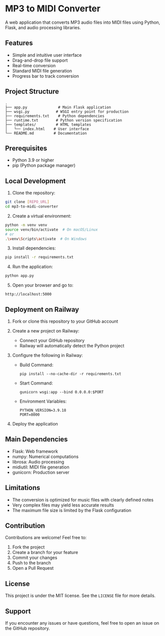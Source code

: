 # MP3 to MIDI Converter

A web application that converts MP3 audio files into MIDI files using Python, Flask, and audio processing libraries.

## Features

- Simple and intuitive user interface
- Drag-and-drop file support
- Real-time conversion
- Standard MIDI file generation
- Progress bar to track conversion

## Project Structure

```
.
├── app.py              # Main Flask application
├── wsgi.py            # WSGI entry point for production
├── requirements.txt    # Python dependencies
├── runtime.txt        # Python version specification
├── templates/         # HTML templates
│   └── index.html    # User interface
└── README.md         # Documentation
```

## Prerequisites

- Python 3.9 or higher
- pip (Python package manager)

## Local Development

1. Clone the repository:
```bash
git clone [REPO_URL]
cd mp3-to-midi-converter
```

2. Create a virtual environment:
```bash
python -m venv venv
source venv/bin/activate  # On macOS/Linux
# or
.\venv\Scripts\activate  # On Windows
```

3. Install dependencies:
```bash
pip install -r requirements.txt
```

4. Run the application:
```bash
python app.py
```

5. Open your browser and go to:
```
http://localhost:5000
```

## Deployment on Railway

1. Fork or clone this repository to your GitHub account

2. Create a new project on Railway:
   - Connect your GitHub repository
   - Railway will automatically detect the Python project

3. Configure the following in Railway:
   - Build Command:
     ```
     pip install --no-cache-dir -r requirements.txt
     ```
   - Start Command:
     ```
     gunicorn wsgi:app --bind 0.0.0.0:$PORT
     ```
   - Environment Variables:
     ```
     PYTHON_VERSION=3.9.18
     PORT=8000
     ```

4. Deploy the application

## Main Dependencies

- Flask: Web framework
- numpy: Numerical computations
- librosa: Audio processing
- midiutil: MIDI file generation
- gunicorn: Production server

## Limitations

- The conversion is optimized for music files with clearly defined notes
- Very complex files may yield less accurate results
- The maximum file size is limited by the Flask configuration

## Contribution

Contributions are welcome! Feel free to:
1. Fork the project
2. Create a branch for your feature
3. Commit your changes
4. Push to the branch
5. Open a Pull Request

## License

This project is under the MIT license. See the `LICENSE` file for more details.

## Support

If you encounter any issues or have questions, feel free to open an issue on the GitHub repository. 